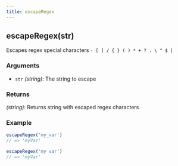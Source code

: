 ```yaml
---
title: escapeRegex
---
```


## escapeRegex(str)

Escapes regex special characters `- [ ] / { } ( ) * + ? . \ ^ $ |`

### Arguments
* `str` *(string)*: The string to escape

### Returns
*(string)*: Returns string with escaped regex characters


### Example
```js
escapeRegex('my_var')
// => 'myVar'

escapeRegex('my var')
// => 'myVar'
```
